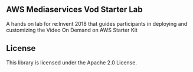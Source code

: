 ## AWS Mediaservices Vod Starter Lab

A hands on lab for re:Invent 2018 that guides participants in deploying and customizing the Video On Demand on AWS Starter Kit

## License

This library is licensed under the Apache 2.0 License. 
